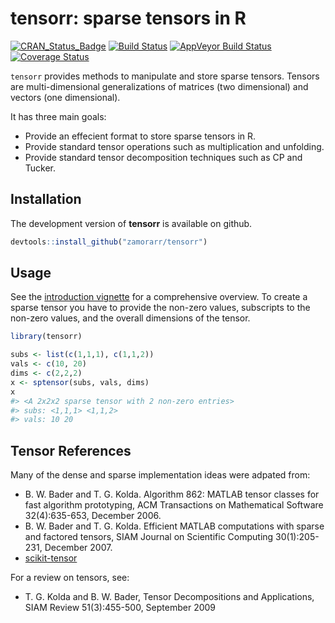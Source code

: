 
<!-- README.md is generated from README.Rmd. Please edit that file -->
tensorr: sparse tensors in R
============================

[![CRAN\_Status\_Badge](http://www.r-pkg.org/badges/version/tensorr)](https://cran.r-project.org/package=tensorr) [![Build Status](https://travis-ci.org/zamorarr/tensorr.svg?branch=master)](https://travis-ci.org/zamorarr/tensorr) [![AppVeyor Build Status](https://ci.appveyor.com/api/projects/status/github/zamorarr/tensorr?branch=master&svg=true)](https://ci.appveyor.com/project/zamorarr/tensorr) [![Coverage Status](https://img.shields.io/codecov/c/github/zamorarr/tensorr/master.svg)](https://codecov.io/github/zamorarr/tensorr?branch=master)

`tensorr` provides methods to manipulate and store sparse tensors. Tensors are multi-dimensional generalizations of matrices (two dimensional) and vectors (one dimensional).

It has three main goals:

-   Provide an effecient format to store sparse tensors in R.
-   Provide standard tensor operations such as multiplication and unfolding.
-   Provide standard tensor decomposition techniques such as CP and Tucker.

Installation
------------

The development version of **tensorr** is available on github.

``` r
devtools::install_github("zamorarr/tensorr")
```

Usage
-----

See the [introduction vignette](https://zamorarr.github.io/tensorr/articles/introduction.html) for a comprehensive overview. To create a sparse tensor you have to provide the non-zero values, subscripts to the non-zero values, and the overall dimensions of the tensor.

``` r
library(tensorr)

subs <- list(c(1,1,1), c(1,1,2))
vals <- c(10, 20)
dims <- c(2,2,2)
x <- sptensor(subs, vals, dims)
x
#> <A 2x2x2 sparse tensor with 2 non-zero entries>
#> subs: <1,1,1> <1,1,2>
#> vals: 10 20
```

Tensor References
-----------------

Many of the dense and sparse implementation ideas were adpated from:

-   B. W. Bader and T. G. Kolda. Algorithm 862: MATLAB tensor classes for fast algorithm prototyping, ACM Transactions on Mathematical Software 32(4):635-653, December 2006.
-   B. W. Bader and T. G. Kolda. Efficient MATLAB computations with sparse and factored tensors, SIAM Journal on Scientific Computing 30(1):205-231, December 2007.
-   [scikit-tensor](https://github.com/mnick/scikit-tensor)

For a review on tensors, see:

-   T. G. Kolda and B. W. Bader, Tensor Decompositions and Applications, SIAM Review 51(3):455-500, September 2009
